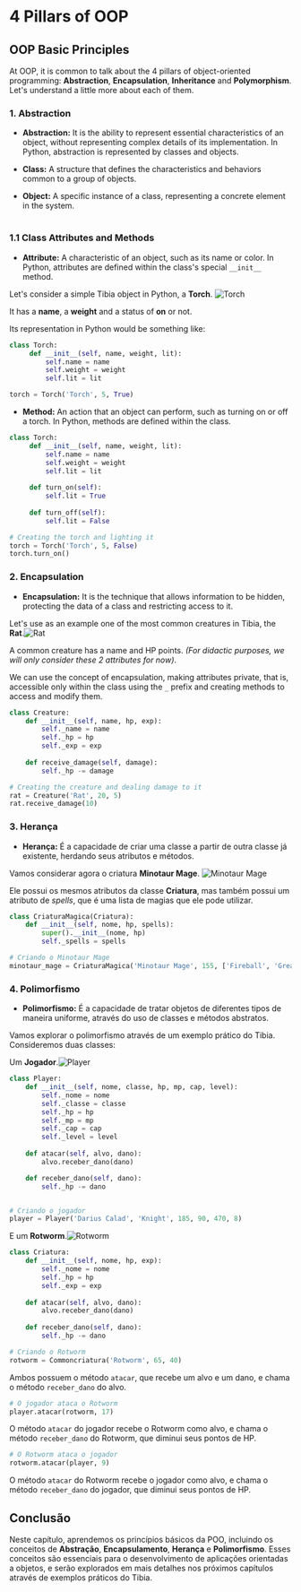 # 4 Pillars of OOP

## OOP Basic Principles

At OOP, it is common to talk about the 4 pillars of object-oriented programming: **Abstraction**, **Encapsulation**, **Inheritance** and **Polymorphism**. Let's understand a little more about each of them.

### 1. Abstraction
- **Abstraction:** It is the ability to represent essential characteristics of an object, without representing complex details of its implementation. In Python, abstraction is represented by classes and objects.

- **Class:** A structure that defines the characteristics and behaviors common to a group of objects.
- **Object:** A specific instance of a class, representing a concrete element in the system.
#
### 1.1 Class Attributes and Methods
- **Attribute:** A characteristic of an object, such as its name or color. In Python, attributes are defined within the class's special `__init__` method.

Let's consider a simple Tibia object in Python, a **Torch**. ![Torch](https://www.tibiawiki.com.br/images/9/90/Torch.gif)


It has a **name**, a **weight** and a status of **on** or not.

Its representation in Python would be something like:

```python
class Torch:
     def __init__(self, name, weight, lit):
         self.name = name
         self.weight = weight
         self.lit = lit

torch = Torch('Torch', 5, True)
```

- **Method:** An action that an object can perform, such as turning on or off a torch. In Python, methods are defined within the class.

```python
class Torch:
     def __init__(self, name, weight, lit):
         self.name = name
         self.weight = weight
         self.lit = lit
    
     def turn_on(self):
         self.lit = True
    
     def turn_off(self):
         self.lit = False

# Creating the torch and lighting it
torch = Torch('Torch', 5, False)
torch.turn_on()
```

### 2. Encapsulation
- **Encapsulation:** It is the technique that allows information to be hidden, protecting the data of a class and restricting access to it.

Let's use as an example one of the most common creatures in Tibia, the **Rat**.![Rat](https://www.tibiawiki.com.br/images/a/af/Rat.gif) 

A common creature has a name and HP points. _(For didactic purposes, we will only consider these 2 attributes for now)_.


We can use the concept of encapsulation, making attributes private, that is, accessible only within the class using the `_` prefix and creating methods to access and modify them.

```python
class Creature:
    def __init__(self, name, hp, exp):
        self._name = name
        self._hp = hp
        self._exp = exp
    
    def receive_damage(self, damage):
        self._hp -= damage

# Creating the creature and dealing damage to it
rat = Creature('Rat', 20, 5)
rat.receive_damage(10)
```

### 3. Herança
- **Herança:** É a capacidade de criar uma classe a partir de outra classe já existente, herdando seus atributos e métodos.
  
Vamos considerar agora o criatura **Minotaur Mage**. ![Minotaur Mage](https://www.tibiawiki.com.br/images/f/f6/Minotaur_Mage.gif)

Ele possui os mesmos atributos da classe **Criatura**, mas também possui um atributo de _spells_, que é uma lista de magias que ele pode utilizar.

```python
class CriaturaMagica(Criatura):
    def __init__(self, nome, hp, spells):
        super().__init__(nome, hp)
        self._spells = spells

# Criando o Minotaur Mage
minotaur_mage = CriaturaMagica('Minotaur Mage', 155, ['Fireball', 'Great Fireball'])
```

### 4. Polimorfismo
- **Polimorfismo:** É a capacidade de tratar objetos de diferentes tipos de maneira uniforme, através do uso de classes e métodos abstratos. 


Vamos explorar o polimorfismo através de um exemplo prático do Tibia. Consideremos duas classes: 

Um **Jogador**.![Player](https://www.tibiawiki.com.br/images/3/39/Glooth_Bandit.gif) 
```python
class Player:
    def __init__(self, nome, classe, hp, mp, cap, level):
        self._nome = nome
        self._classe = classe
        self._hp = hp
        self._mp = mp
        self._cap = cap
        self._level = level
    
    def atacar(self, alvo, dano):
        alvo.receber_dano(dano)

    def receber_dano(self, dano):
        self._hp -= dano


# Criando o jogador
player = Player('Darius Calad', 'Knight', 185, 90, 470, 8)
```
E um **Rotworm**.![Rotworm](https://www.tibiawiki.com.br/images/b/b9/Rotworm.gif)

```python
class Criatura:
    def __init__(self, nome, hp, exp):
        self._nome = nome
        self._hp = hp
        self._exp = exp
    
    def atacar(self, alvo, dano):
        alvo.receber_dano(dano)
    
    def receber_dano(self, dano):
        self._hp -= dano

# Criando o Rotworm
rotworm = Commoncriatura('Rotworm', 65, 40)
```

Ambos possuem o método `atacar`, que recebe um alvo e um dano, e chama o método `receber_dano` do alvo.

```python
# O jogador ataca o Rotworm
player.atacar(rotworm, 17)
```

O método `atacar` do jogador recebe o Rotworm como alvo, e chama o método `receber_dano` do Rotworm, que diminui seus pontos de HP.

```python
# O Rotworm ataca o jogador
rotworm.atacar(player, 9)
```

O método `atacar` do Rotworm recebe o jogador como alvo, e chama o método `receber_dano` do jogador, que diminui seus pontos de HP.

## Conclusão

Neste capítulo, aprendemos os princípios básicos da POO, incluindo os conceitos de **Abstração**, **Encapsulamento**, **Herança** e **Polimorfismo**. Esses conceitos são essenciais para o desenvolvimento de aplicações orientadas a objetos, e serão explorados em mais detalhes nos próximos capítulos através de exemplos práticos do Tibia.